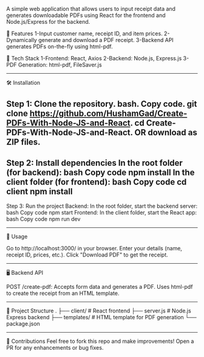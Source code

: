 A simple web application that allows users to input receipt data and generates downloadable PDFs using React for the frontend and Node.js/Express for the backend.

🎯 Features
1-Input customer name, receipt ID, and item prices.
2-Dynamically generate and download a PDF receipt.
3-Backend API generates PDFs on-the-fly using html-pdf.

🚀 Tech Stack
1-Frontend: React, Axios
2-Backend: Node.js, Express.js
3-PDF Generation: html-pdf, FileSaver.js
___________________________________________________________
🛠 Installation

Step 1: Clone the repository.
bash.
Copy code.
git clone https://github.com/HushamGad/Create-PDFs-With-Node-JS-and-React.
cd Create-PDFs-With-Node-JS-and-React.
OR download as ZIP files.
----------------------------------------------
Step 2: Install dependencies
In the root folder (for backend):
bash
Copy code
npm install
In the client folder (for frontend):
bash
Copy code
cd client
npm install
----------------------------------------------
Step 3: Run the project
Backend:
In the root folder, start the backend server:
bash
Copy code
npm start
Frontend:
In the client folder, start the React app:
bash
Copy code
npm run dev
___________________________________________________________
🔧 Usage

Go to http://localhost:3000/ in your browser.
Enter your details (name, receipt ID, prices, etc.).
Click "Download PDF" to get the receipt.
___________________________________________________________
🖥️ Backend API

POST /create-pdf: Accepts form data and generates a PDF.
Uses html-pdf to create the receipt from an HTML template.
___________________________________________________________
📂 Project Structure
.
├── client/           # React frontend
├── server.js         # Node.js Express backend
├── templates/        # HTML template for PDF generation
└── package.json
___________________________________________________________
🌟 Contributions
Feel free to fork this repo and make improvements! Open a PR for any enhancements or bug fixes.
